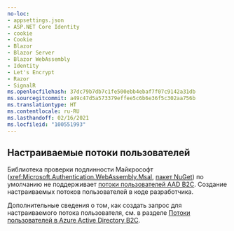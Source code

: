 ```yaml
---
no-loc:
- appsettings.json
- ASP.NET Core Identity
- cookie
- Cookie
- Blazor
- Blazor Server
- Blazor WebAssembly
- Identity
- Let's Encrypt
- Razor
- SignalR
ms.openlocfilehash: 37dc79b7db7c1fe500ebb4ebaf7f07c9142a31db
ms.sourcegitcommit: a49c47d5a573379effee5c6b6e36f5c302aa756b
ms.translationtype: HT
ms.contentlocale: ru-RU
ms.lasthandoff: 02/16/2021
ms.locfileid: "100551993"
---
```

## <a name="custom-user-flows"></a>Настраиваемые потоки пользователей

Библиотека проверки подлинности Майкрософт (<xref:Microsoft.Authentication.WebAssembly.Msal>, [пакет NuGet](https://www.nuget.org/packages/Microsoft.Authentication.WebAssembly.Msal/)) по умолчанию не поддерживает [потоки пользователей AAD B2C](/azure/active-directory-b2c/user-flow-overview). Создание настраиваемых потоков пользователей в коде разработчика.

Дополнительные сведения о том, как создать запрос для настраиваемого потока пользователя, см. в разделе [Потоки пользователей в Azure Active Directory B2C](/azure/active-directory-b2c/user-flow-overview).
